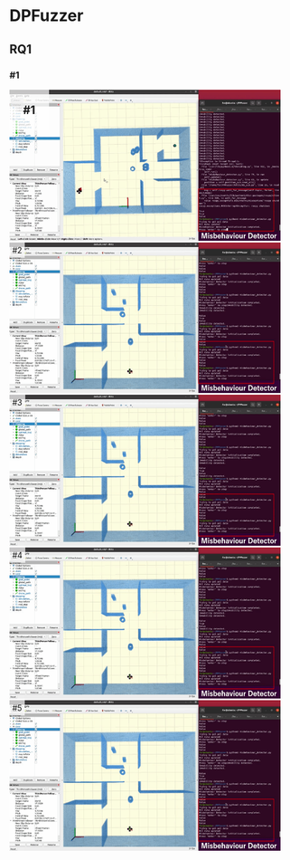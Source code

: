 # DPFuzzer

## RQ1
### \#1
<p align = "center">
<div style="position: relative; display: inline-block;">
  <div style="position: absolute; top: 0; left: 0; background-color: rgba(255, 255, 255, 0.7); padding: 24px;">
    <b style="font-size: 20px;">#1</b>
  </div>
  <img src="RQ1/gifs/type1/type1-1.gif" alt="image" style="width: 480px; height: auto;">
</div>

<div style="position: relative; display: inline-block;">
  <div style="position: absolute; top: 0; left: 0; background-color: rgba(255, 255, 255, 0.7); padding: 5px;">
    #2
  </div>
  <img src="RQ1/gifs/type2/type2-1.gif" alt="image" style="width: 480px; height: auto;">
</div>

<div style="position: relative; display: inline-block;">
  <div style="position: absolute; top: 0; left: 0; background-color: rgba(255, 255, 255, 0.7); padding: 5px;">
    #3
  </div>
  <img src="RQ1/gifs/type2/type2-1.gif" alt="image" style="width: 480px; height: auto;">
</div>

<div style="position: relative; display: inline-block;">
  <div style="position: absolute; top: 0; left: 0; background-color: rgba(255, 255, 255, 0.7); padding: 5px;">
    #4
  </div>
  <img src="RQ1/gifs/type2/type2-1.gif" alt="image" style="width: 480px; height: auto;">
</div>

<div style="position: relative; display: inline-block;">
  <div style="position: absolute; top: 0; left: 0; background-color: rgba(255, 255, 255, 0.7); padding: 5px;">
    #5
  </div>
  <img src="RQ1/gifs/type2/type2-1.gif" alt="image" style="width: 480px; height: auto;">
</div>

</p>
